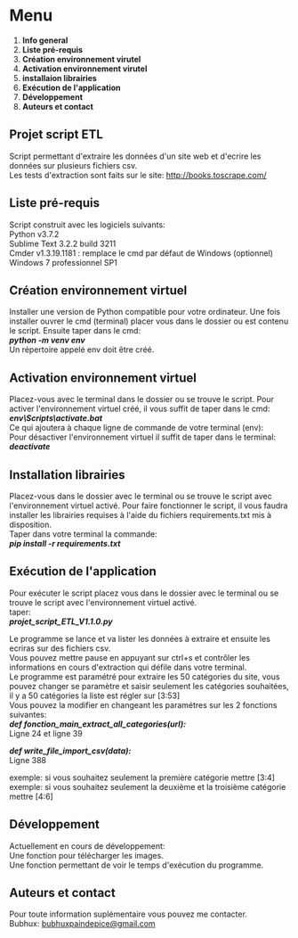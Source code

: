 # Menu
1. **Info general**
2. **Liste pré-requis**
3. **Création environnement virutel**
4. **Activation environnement virutel**
5. **installaion librairies**
6. **Exécution de l'application**
7. **Développement**
8. **Auteurs et contact**


## Projet script ETL 
Script permettant d'extraire les données d'un site web et d'ecrire les données sur plusieurs fichiers csv.   
Les tests d'extraction sont faits sur le site: http://books.toscrape.com/


## Liste pré-requis 
Script construit avec les logiciels suivants:   
Python v3.7.2   
Sublime Text 3.2.2 build 3211   
Cmder v1.3.19.1181 : remplace le cmd par défaut de Windows (optionnel)   
Windows 7 professionnel SP1


## Création environnement virtuel
Installer une version de Python compatible pour votre ordinateur.
Une fois installer ouvrer le cmd (terminal) placer vous dans le dossier ou est contenu le script.
Ensuite taper dans le cmd:   
**_python -m venv env_**    
Un répertoire appelé env doit être créé.   


## Activation environnement virtuel
Placez-vous avec le terminal dans le dossier ou se trouve le script.
Pour activer l'environnement virtuel créé, il vous suffit de taper dans le cmd:      
**_env\Scripts\activate.bat_**   
Ce qui ajoutera à chaque ligne de commande de votre terminal (env):    
Pour désactiver l'environnement virtuel il suffit de taper dans le terminal:   
**_deactivate_**


## Installation librairies
Placez-vous dans le dossier avec le terminal ou se trouve le script avec l'environnement virtuel activé.
Pour faire fonctionner le script, il vous faudra installer les librairies requises à l'aide 
du fichiers requirements.txt mis à disposition.   
Taper dans votre terminal la commande:      
**_pip install -r requirements.txt_**


## Exécution de l'application
Pour exécuter le script placez vous dans le dossier avec le terminal ou se trouve le script avec l'environnement virtuel activé.   
taper:      
**_projet_script_ETL_V1.1.0.py_**   

Le programme se lance et va lister les données à extraire et ensuite les ecriras sur des fichiers csv.      
Vous pouvez mettre pause en appuyant sur ctrl+s et contrôler les informations en cours d'extraction qui défile dans votre terminal.   
Le programme est paramétré pour extraire les 50 catégories du site, vous pouvez changer se paramètre et saisir seulement
les catégories souhaitées, il y a 50 catégories la liste est régler sur [3:53]   
Vous pouvez la modifier en changeant les paramétres sur les 2 fonctions suivantes:   
**_def fonction_main_extract_all_categories(url):_**    
Ligne 24 et ligne 39     

**_def write_file_import_csv(data):_**   
Ligne 388      

exemple: si vous souhaitez seulement la première catégorie mettre [3:4]    
exemple: si vous souhaitez seulement la deuxième et la troisième catégorie mettre [4:6]   


## Développement
Actuellement en cours de développement:   
Une fonction pour télécharger les images.   
Une fonction permettant de voir le temps d'exécution du programme.   


## Auteurs et contact 
Pour toute information suplémentaire vous pouvez me contacter.   
Bubhux: bubhuxpaindepice@gmail.com   

